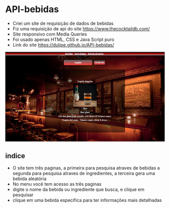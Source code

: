 # API-bebidas

* Criei um site de requisição de dados de bebidas
* Fiz uma requisição de api do site https://www.thecocktaildb.com/
* Site responsivo com Media Queries
* Foi usado apenas HTML, CSS e Java Script puro
* Link do site https://dulipe.github.io/API-bebidas/




![Previa](previa.png)

## indice

* O site tem três paginas, a primeira para pesquisa atraves de bebidas a segunda para pesquisa atraves de ingredientes, a terceira gera uma bebida aleatória
* No menu você tem acesso as três paginas
* digite o nome da bebida ou ingrediente que busca, e clique em pesquisar
* clique em uma bebida especifica para ter informações mais detalhadas
